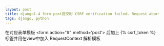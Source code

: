 ```yaml
---
layout: post
title: django1.4 form post提交时 CSRF verification failed. Request aborted.
tags: django, python
---
```


在对应表单模板 \<form action="#" method='post'></code>  后加上 \{\% csrf_token %}</code> 标签并用在view中加入 RequestContext 解析模板
